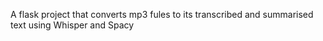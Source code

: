 A flask project that converts mp3 fules to its transcribed and summarised text using Whisper and Spacy
